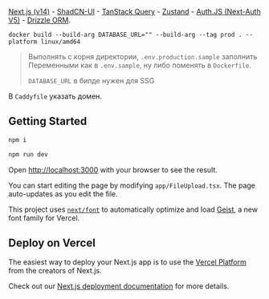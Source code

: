 [Next.js (v14)](https://nextjs.org) - [ShadCN-UI](https://ui.shadcn.com/docs/components/form) - [TanStack Query](https://tanstack.com/query/latest/docs/framework/react/guides/queries) - [Zustand](https://zustand.docs.pmnd.rs/getting-started/introduction) - [Auth.JS (Next-Auth V5)](https://authjs.dev/getting-started/authentication/credentials) - [Drizzle ORM](https://orm.drizzle.team/docs/schemas).

```
docker build --build-arg DATABASE_URL="" --build-arg --tag prod . --platform linux/amd64
```
> Выполнять с корня директории, `.env.production.sample` заполнить Переменными как в `.env.sample`, ну либо поменять в `Dockerfile`.
> 
> `DATABASE_URL` в билде нужен для SSG

В `Caddyfile` указать домен.

## Getting Started

```bash
npm i

npm run dev
```

Open [http://localhost:3000](http://localhost:3000) with your browser to see the result.

You can start editing the page by modifying `app/FileUpload.tsx`. The page auto-updates as you edit the file.

This project uses [`next/font`](https://nextjs.org/docs/app/building-your-application/optimizing/fonts) to automatically
optimize and load [Geist](https://vercel.com/font), a new font family for Vercel.

## Deploy on Vercel

The easiest way to deploy your Next.js app is to use
the [Vercel Platform](https://vercel.com/new?utm_medium=default-template&filter=next.js&utm_source=create-next-app&utm_campaign=create-next-app-readme)
from the creators of Next.js.

Check out our [Next.js deployment documentation](https://nextjs.org/docs/app/building-your-application/deploying) for
more details.
